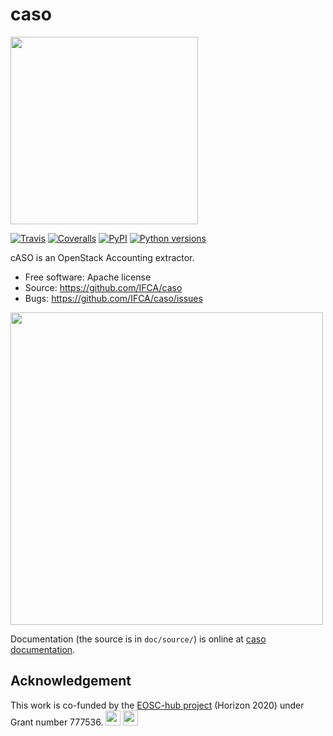 # caso

<img src="https://github.com/IFCA/caso/blob/master/doc/source/static/caso.png" width="300">

[![Travis](https://img.shields.io/travis/IFCA/caso.svg)](https://travis-ci.org/IFCA/caso)
[![Coveralls](https://img.shields.io/coveralls/IFCA/caso.svg)](https://coveralls.io/github/IFCA/caso)
[![PyPI](https://img.shields.io/pypi/v/caso.svg)](https://pypi.python.org/pypi/caso)
[![Python versions](https://img.shields.io/pypi/pyversions/caso.svg)](https://pypi.python.org/pypi/caso)

cASO is an OpenStack Accounting extractor.

* Free software: Apache license
* Source: https://github.com/IFCA/caso
* Bugs: https://github.com/IFCA/caso/issues

<img src="https://github.com/IFCA/caso/blob/master/doc/source/static/caso-diagram.png" width="500">

Documentation (the source is in ``doc/source/``) is online at
[caso documentation](https://caso.readthedocs.org/en/latest/).

## Acknowledgement

This work is co-funded by the [EOSC-hub project](http://eosc-hub.eu/) (Horizon 2020) under Grant number 777536.
<img src="https://wiki.eosc-hub.eu/download/attachments/1867786/eu%20logo.jpeg?version=1&modificationDate=1459256840098&api=v2" height="24">
<img src="https://wiki.eosc-hub.eu/download/attachments/18973612/eosc-hub-web.png?version=1&modificationDate=1516099993132&api=v2" height="24">
